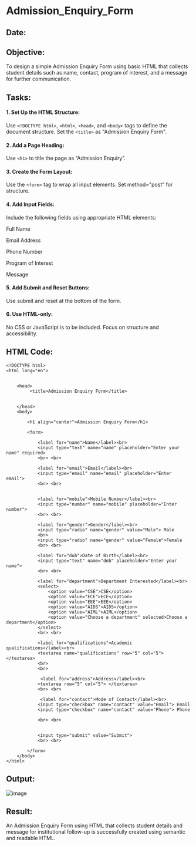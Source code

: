 # Admission_Enquiry_Form
## Date:

## Objective:
To design a simple Admission Enquiry Form using basic HTML that collects student details such as name, contact, program of interest, and a message for further communication.

## Tasks:
#### 1. Set Up the HTML Structure:
Use ```<!DOCTYPE html>```, ```<html>```, ```<head>```, and ```<body>``` tags to define the document structure.
Set the ```<title>``` as "Admission Enquiry Form".

#### 2. Add a Page Heading:
Use ```<h1>``` to title the page as “Admission Enquiry”.

#### 3. Create the Form Layout:
Use the ```<form>``` tag to wrap all input elements. Set method="post" for structure.

#### 4. Add Input Fields:
Include the following fields using appropriate HTML elements:

Full Name

Email Address

Phone Number 

Program of Interest 

Message

#### 5. Add Submit and Reset Buttons:
Use submit and reset at the bottom of the form.

#### 6. Use HTML-only:
No CSS or JavaScript is to be included. Focus on structure and accessibility.

## HTML Code:
```
<!DOCTYPE html>
<html lang="en">
   

    <head>
         <title>Admission Enquiry Form</title>
        
    
    </head>
    <body>

        <h1 align="center">Admission Enquiry Form</h1>

        <form>
            
            <label for="name">Name</label><br>
            <input type="text" name="name" placeholder="Enter your name" required> 
            <br> <br>

            <label for="email">Email</label><br>
            <input type="email" name="email" placeholder="Enter email"> 
            <br> <br>


            <label for="mobile">Mobile Number</label><br>
            <input type="number" name="mobile" placeholder="Enter number"> 
            <br> <br>

            <label for="gender">Gender</label><br>
            <input type="radio" name="gender" value="Male"> Male
            <br> 
            <input type="radio" name="gender" value="Female">Female
            <br> <br>

            <label for="dob">Date of Birth</label><br>
            <input type="text" name="dob" placeholder="Enter your name"> 
            <br> <br>

            <label for="department">Department Interested</label><br>
            <select>
                <option value="CSE">CSE</option>
                <option value="ECE">ECE</option>
                <option value="EEE">EEE</option>
                <option value="AIDS">AIDS</option>
                <option value="AIML">AIML</option>
                <option value="Choose a department" selected>Choose a department</option>
            </select> 
            <br> <br>

            <label for="qualifications">Academic qualifications</label><br>
            <textarea name="qualifications" row="5" col="5"> </textarea>
            <br> 
            <br>

             <label for="address">Address</label><br>
            <textarea row="5" col="5"> </textarea> 
            <br> <br>

             <label for="contact">Mode of Contact</label><br>
            <input type="checkbox" name="contact" value="Email"> Email
            <input type="checkbox" name="contact" value="Phone"> Phone

            <br> <br>

             
            <input type="submit" value="Submit"> 
            <br> <br>

        </form>
    </body>
</html>
```
## Output:
![image](https://github.com/user-attachments/assets/f9097b51-64d3-4107-9e32-7d7d34681767)

## Result:
An Admission Enquiry Form using HTML that collects student details and message for institutional follow-up is successfully created using semantic and readable HTML.
